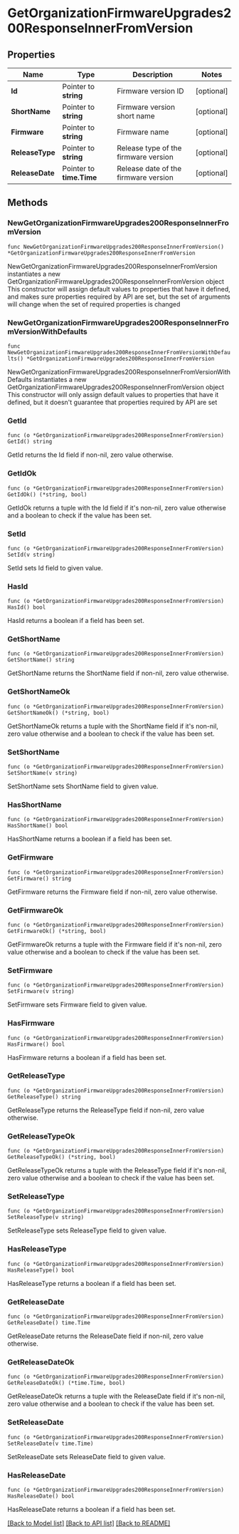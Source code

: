 # GetOrganizationFirmwareUpgrades200ResponseInnerFromVersion

## Properties

Name | Type | Description | Notes
------------ | ------------- | ------------- | -------------
**Id** | Pointer to **string** | Firmware version ID | [optional] 
**ShortName** | Pointer to **string** | Firmware version short name | [optional] 
**Firmware** | Pointer to **string** | Firmware name | [optional] 
**ReleaseType** | Pointer to **string** | Release type of the firmware version | [optional] 
**ReleaseDate** | Pointer to **time.Time** | Release date of the firmware version | [optional] 

## Methods

### NewGetOrganizationFirmwareUpgrades200ResponseInnerFromVersion

`func NewGetOrganizationFirmwareUpgrades200ResponseInnerFromVersion() *GetOrganizationFirmwareUpgrades200ResponseInnerFromVersion`

NewGetOrganizationFirmwareUpgrades200ResponseInnerFromVersion instantiates a new GetOrganizationFirmwareUpgrades200ResponseInnerFromVersion object
This constructor will assign default values to properties that have it defined,
and makes sure properties required by API are set, but the set of arguments
will change when the set of required properties is changed

### NewGetOrganizationFirmwareUpgrades200ResponseInnerFromVersionWithDefaults

`func NewGetOrganizationFirmwareUpgrades200ResponseInnerFromVersionWithDefaults() *GetOrganizationFirmwareUpgrades200ResponseInnerFromVersion`

NewGetOrganizationFirmwareUpgrades200ResponseInnerFromVersionWithDefaults instantiates a new GetOrganizationFirmwareUpgrades200ResponseInnerFromVersion object
This constructor will only assign default values to properties that have it defined,
but it doesn't guarantee that properties required by API are set

### GetId

`func (o *GetOrganizationFirmwareUpgrades200ResponseInnerFromVersion) GetId() string`

GetId returns the Id field if non-nil, zero value otherwise.

### GetIdOk

`func (o *GetOrganizationFirmwareUpgrades200ResponseInnerFromVersion) GetIdOk() (*string, bool)`

GetIdOk returns a tuple with the Id field if it's non-nil, zero value otherwise
and a boolean to check if the value has been set.

### SetId

`func (o *GetOrganizationFirmwareUpgrades200ResponseInnerFromVersion) SetId(v string)`

SetId sets Id field to given value.

### HasId

`func (o *GetOrganizationFirmwareUpgrades200ResponseInnerFromVersion) HasId() bool`

HasId returns a boolean if a field has been set.

### GetShortName

`func (o *GetOrganizationFirmwareUpgrades200ResponseInnerFromVersion) GetShortName() string`

GetShortName returns the ShortName field if non-nil, zero value otherwise.

### GetShortNameOk

`func (o *GetOrganizationFirmwareUpgrades200ResponseInnerFromVersion) GetShortNameOk() (*string, bool)`

GetShortNameOk returns a tuple with the ShortName field if it's non-nil, zero value otherwise
and a boolean to check if the value has been set.

### SetShortName

`func (o *GetOrganizationFirmwareUpgrades200ResponseInnerFromVersion) SetShortName(v string)`

SetShortName sets ShortName field to given value.

### HasShortName

`func (o *GetOrganizationFirmwareUpgrades200ResponseInnerFromVersion) HasShortName() bool`

HasShortName returns a boolean if a field has been set.

### GetFirmware

`func (o *GetOrganizationFirmwareUpgrades200ResponseInnerFromVersion) GetFirmware() string`

GetFirmware returns the Firmware field if non-nil, zero value otherwise.

### GetFirmwareOk

`func (o *GetOrganizationFirmwareUpgrades200ResponseInnerFromVersion) GetFirmwareOk() (*string, bool)`

GetFirmwareOk returns a tuple with the Firmware field if it's non-nil, zero value otherwise
and a boolean to check if the value has been set.

### SetFirmware

`func (o *GetOrganizationFirmwareUpgrades200ResponseInnerFromVersion) SetFirmware(v string)`

SetFirmware sets Firmware field to given value.

### HasFirmware

`func (o *GetOrganizationFirmwareUpgrades200ResponseInnerFromVersion) HasFirmware() bool`

HasFirmware returns a boolean if a field has been set.

### GetReleaseType

`func (o *GetOrganizationFirmwareUpgrades200ResponseInnerFromVersion) GetReleaseType() string`

GetReleaseType returns the ReleaseType field if non-nil, zero value otherwise.

### GetReleaseTypeOk

`func (o *GetOrganizationFirmwareUpgrades200ResponseInnerFromVersion) GetReleaseTypeOk() (*string, bool)`

GetReleaseTypeOk returns a tuple with the ReleaseType field if it's non-nil, zero value otherwise
and a boolean to check if the value has been set.

### SetReleaseType

`func (o *GetOrganizationFirmwareUpgrades200ResponseInnerFromVersion) SetReleaseType(v string)`

SetReleaseType sets ReleaseType field to given value.

### HasReleaseType

`func (o *GetOrganizationFirmwareUpgrades200ResponseInnerFromVersion) HasReleaseType() bool`

HasReleaseType returns a boolean if a field has been set.

### GetReleaseDate

`func (o *GetOrganizationFirmwareUpgrades200ResponseInnerFromVersion) GetReleaseDate() time.Time`

GetReleaseDate returns the ReleaseDate field if non-nil, zero value otherwise.

### GetReleaseDateOk

`func (o *GetOrganizationFirmwareUpgrades200ResponseInnerFromVersion) GetReleaseDateOk() (*time.Time, bool)`

GetReleaseDateOk returns a tuple with the ReleaseDate field if it's non-nil, zero value otherwise
and a boolean to check if the value has been set.

### SetReleaseDate

`func (o *GetOrganizationFirmwareUpgrades200ResponseInnerFromVersion) SetReleaseDate(v time.Time)`

SetReleaseDate sets ReleaseDate field to given value.

### HasReleaseDate

`func (o *GetOrganizationFirmwareUpgrades200ResponseInnerFromVersion) HasReleaseDate() bool`

HasReleaseDate returns a boolean if a field has been set.


[[Back to Model list]](../README.md#documentation-for-models) [[Back to API list]](../README.md#documentation-for-api-endpoints) [[Back to README]](../README.md)


